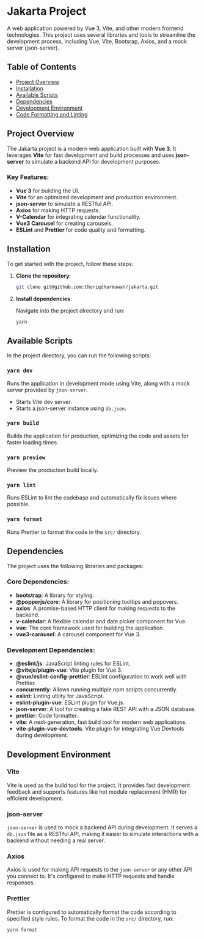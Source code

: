 # Jakarta Project

A web application powered by Vue 3, Vite, and other modern frontend technologies. This project uses several libraries and tools to streamline the development process, including Vue, Vite, Bootsrap, Axios, and a mock server (json-server).

## Table of Contents

- [Project Overview](#project-overview)
- [Installation](#installation)
- [Available Scripts](#available-scripts)
- [Dependencies](#dependencies)
- [Development Environment](#development-environment)
- [Code Formatting and Linting](#code-formatting-and-linting)

## Project Overview

The Jakarta project is a modern web application built with **Vue 3**. It leverages **Vite** for fast development and build processes and uses **json-server** to simulate a backend API for development purposes.

### Key Features:

- **Vue 3** for building the UI.
- **Vite** for an optimized development and production environment.
- **json-server** to simulate a RESTful API.
- **Axios** for making HTTP requests.
- **V-Calendar** for integrating calendar functionality.
- **Vue3 Carousel** for creating carousels.
- **ESLint** and **Prettier** for code quality and formatting.

## Installation

To get started with the project, follow these steps:

1. **Clone the repository**:

   ```bash
   git clone git@github.com:thoriqdharmawan/jakarta.git
   ```

2. **Install dependencies**:

   Navigate into the project directory and run:

   ```bash
   yarn
   ```

## Available Scripts

In the project directory, you can run the following scripts:

### `yarn dev`

Runs the application in development mode using Vite, along with a mock server provided by `json-server`.

- Starts Vite dev server.
- Starts a json-server instance using `db.json`.

### `yarn build`

Builds the application for production, optimizing the code and assets for faster loading times.

### `yarn preview`

Preview the production build locally.

### `yarn lint`

Runs ESLint to lint the codebase and automatically fix issues where possible.

### `yarn format`

Runs Prettier to format the code in the `src/` directory.

## Dependencies

The project uses the following libraries and packages:

### Core Dependencies:

- **bootstrap**: A library for styling.
- **@popperjs/core**: A library for positioning tooltips and popovers.
- **axios**: A promise-based HTTP client for making requests to the backend.
- **v-calendar**: A flexible calendar and date picker component for Vue.
- **vue**: The core framework used for building the application.
- **vue3-carousel**: A carousel component for Vue 3.

### Development Dependencies:

- **@eslint/js**: JavaScript linting rules for ESLint.
- **@vitejs/plugin-vue**: Vite plugin for Vue 3.
- **@vue/eslint-config-prettier**: ESLint configuration to work well with Prettier.
- **concurrently**: Allows running multiple npm scripts concurrently.
- **eslint**: Linting utility for JavaScript.
- **eslint-plugin-vue**: ESLint plugin for Vue.js.
- **json-server**: A tool for creating a fake REST API with a JSON database.
- **prettier**: Code formatter.
- **vite**: A next-generation, fast build tool for modern web applications.
- **vite-plugin-vue-devtools**: Vite plugin for integrating Vue Devtools during development.

## Development Environment

### Vite

Vite is used as the build tool for the project. It provides fast development feedback and supports features like hot module replacement (HMR) for efficient development.

### json-server

`json-server` is used to mock a backend API during development. It serves a `db.json` file as a RESTful API, making it easier to simulate interactions with a backend without needing a real server.

### Axios

Axios is used for making API requests to the `json-server` or any other API you connect to. It's configured to make HTTP requests and handle responses.

### Prettier

Prettier is configured to automatically format the code according to specified style rules. To format the code in the `src/` directory, run:

```bash
yarn format
```
